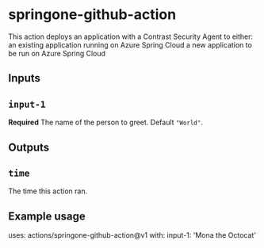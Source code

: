 # springone-github-action

This action deploys an application with a Contrast Security Agent to either:
an existing application running on Azure Spring Cloud
a new application to be run on Azure Spring Cloud

## Inputs

## `input-1`

**Required** The name of the person to greet. Default `"World"`.

## Outputs

## `time`

The time this action ran.

## Example usage

uses: actions/springone-github-action@v1
with:
  input-1: 'Mona the Octocat'
